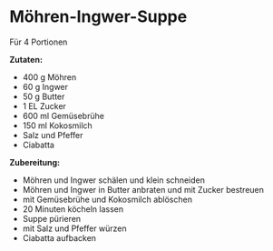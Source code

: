 # Möhren-Ingwer-Suppe

Für 4 Portionen

**Zutaten:**

- 400 g Möhren
- 60 g Ingwer
- 50 g Butter
- 1 EL Zucker
- 600 ml Gemüsebrühe
- 150 ml Kokosmilch
- Salz und Pfeffer
- Ciabatta

**Zubereitung:**

- Möhren und Ingwer schälen und klein schneiden
- Möhren und Ingwer in Butter anbraten und mit Zucker bestreuen
- mit Gemüsebrühe und Kokosmilch ablöschen
- 20 Minuten köcheln lassen
- Suppe pürieren
- mit Salz und Pfeffer würzen
- Ciabatta aufbacken
